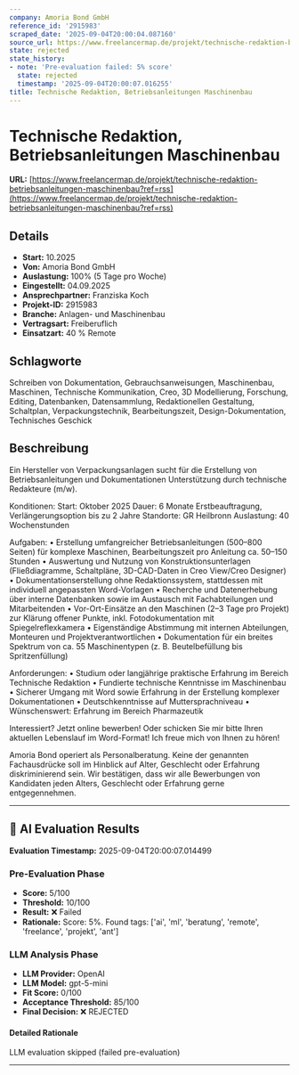 ```yaml
---
company: Amoria Bond GmbH
reference_id: '2915983'
scraped_date: '2025-09-04T20:00:04.087160'
source_url: https://www.freelancermap.de/projekt/technische-redaktion-betriebsanleitungen-maschinenbau?ref=rss
state: rejected
state_history:
- note: 'Pre-evaluation failed: 5% score'
  state: rejected
  timestamp: '2025-09-04T20:00:07.016255'
title: Technische Redaktion, Betriebsanleitungen Maschinenbau
---
```



# Technische Redaktion, Betriebsanleitungen Maschinenbau
**URL:** [https://www.freelancermap.de/projekt/technische-redaktion-betriebsanleitungen-maschinenbau?ref=rss](https://www.freelancermap.de/projekt/technische-redaktion-betriebsanleitungen-maschinenbau?ref=rss)
## Details
- **Start:** 10.2025
- **Von:** Amoria Bond GmbH
- **Auslastung:** 100% (5 Tage pro Woche)
- **Eingestellt:** 04.09.2025
- **Ansprechpartner:** Franziska Koch
- **Projekt-ID:** 2915983
- **Branche:** Anlagen- und Maschinenbau
- **Vertragsart:** Freiberuflich
- **Einsatzart:** 40
                                                % Remote

## Schlagworte
Schreiben von Dokumentation, Gebrauchsanweisungen, Maschinenbau, Maschinen, Technische Kommunikation, Creo, 3D Modellierung, Forschung, Editing, Datenbanken, Datensammlung, Redaktionellen Gestaltung, Schaltplan, Verpackungstechnik, Bearbeitungszeit, Design-Dokumentation, Technisches Geschick

## Beschreibung
Ein Hersteller von Verpackungsanlagen sucht für die Erstellung von Betriebsanleitungen und Dokumentationen Unterstützung durch technische Redakteure (m/w).

Konditionen:
Start: Oktober 2025
Dauer: 6 Monate Erstbeauftragung, Verlängerungsoption bis zu 2 Jahre
Standorte: GR Heilbronn
Auslastung: 40 Wochenstunden

Aufgaben:
• Erstellung umfangreicher Betriebsanleitungen (500–800 Seiten) für komplexe Maschinen, Bearbeitungszeit pro Anleitung ca. 50–150 Stunden
• Auswertung und Nutzung von Konstruktionsunterlagen (Fließdiagramme, Schaltpläne, 3D-CAD-Daten in Creo View/Creo Designer)
• Dokumentationserstellung ohne Redaktionssystem, stattdessen mit individuell angepassten Word-Vorlagen
• Recherche und Datenerhebung über interne Datenbanken sowie im Austausch mit Fachabteilungen und Mitarbeitenden
• Vor-Ort-Einsätze an den Maschinen (2–3 Tage pro Projekt) zur Klärung offener Punkte, inkl. Fotodokumentation mit Spiegelreflexkamera
• Eigenständige Abstimmung mit internen Abteilungen, Monteuren und Projektverantwortlichen
• Dokumentation für ein breites Spektrum von ca. 55 Maschinentypen (z. B. Beutelbefüllung bis Spritzenfüllung)

Anforderungen:
• Studium oder langjährige praktische Erfahrung im Bereich Technische Redaktion
• Fundierte technische Kenntnisse im Maschinenbau
• Sicherer Umgang mit Word sowie Erfahrung in der Erstellung komplexer Dokumentationen
• Deutschkenntnisse auf Muttersprachniveau
• Wünschenswert: Erfahrung im Bereich Pharmazeutik

Interessiert? Jetzt online bewerben! Oder schicken Sie mir bitte Ihren aktuellen Lebenslauf im Word-Format!
Ich freue mich von Ihnen zu hören!

Amoria Bond operiert als Personalberatung. Keine der genannten Fachausdrücke soll im Hinblick auf Alter, Geschlecht oder Erfahrung diskriminierend sein. Wir bestätigen, dass wir alle Bewerbungen von Kandidaten jeden Alters, Geschlecht oder Erfahrung gerne entgegennehmen.

---

## 🤖 AI Evaluation Results

**Evaluation Timestamp:** 2025-09-04T20:00:07.014499

### Pre-Evaluation Phase
- **Score:** 5/100
- **Threshold:** 10/100
- **Result:** ❌ Failed
- **Rationale:** Score: 5%. Found tags: ['ai', 'ml', 'beratung', 'remote', 'freelance', 'projekt', 'ant']

### LLM Analysis Phase
- **LLM Provider:** OpenAI
- **LLM Model:** gpt-5-mini
- **Fit Score:** 0/100
- **Acceptance Threshold:** 85/100
- **Final Decision:** ❌ REJECTED

#### Detailed Rationale
LLM evaluation skipped (failed pre-evaluation)

---
